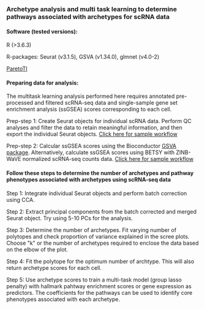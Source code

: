 ### Archetype analysis and multi task learning to determine pathways associated with archetypes for scRNA data

#### Software (tested versions):
R (>3.6.3)

R-packages: Seurat (v3.1.5), GSVA (v1.34.0), glmnet (v4.0-2)

[ParetoTI](https://github.com/vitkl/ParetoTI)

#### Preparing data for analysis:
The multitask learning analysis performed here requires annotated pre-processed and filtered scRNA-seq data and single-sample gene set enrichment analysis (ssGSEA) scores  corresponding to each cell. 

Prep-step 1: Create Seurat objects for individual scRNA data. Perform QC analyses and filter the data to retain meaningful information, and then export the individual Seurat objects. [Click here for sample workflow](https://github.com/U54Bioinformatics/02A_scRNAseq_Seurat)

Prep-step 2: Calcular ssGSEA scores using the Bioconductor [GSVA package](https://bioconductor.org/packages/release/bioc/html/GSVA.html). Alternatively, calculate ssGSEA scores using BETSY with ZINB-WaVE normalized scRNA-seq counts data. [Click here for sample workflow](https://github.com/U54Bioinformatics/02C_scRNAseq_Pathway)


#### Follow these steps to determine the number of archetypes and pathway phenotypes associated with archetypes using scRNA-seq data

Step 1: Integrate individual Seurat objects and perform batch correction using CCA. 

Step 2: Extract principal components from the batch corrected and merged Seurat object. Try using 5-10 PCs for the analysis.  

Step 3: Determine the number of archetypes. Fit varying number of polytopes and check proportion of variance explained in the scree plots. Choose "k" or the number of archetypes required to enclose the data based on the elbow of the plot.  

Step 4: Fit the polytope for the optimum number of archtype. This will also return archetype scores for each cell. 

Step 5: Use archetype scores to train a multi-task model (group lasso penalty) with hallmark pahtway enrichment scores or gene expression as predictors. The coefficients for the pathways can be used to identify core phenotypes associated with each archetype. 

